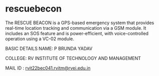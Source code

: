 # rescuebecon
The RESCUE BEACON is a GPS-based emergency system that provides real-time location tracking and communication via a GSM module. It includes an SOS feature and is power-efficient, with voice-controlled operation using a VC-02 module.

BASIC DETAILS
NAME: P BRUNDA YADAV

COLLEGE: RV INSTITUTE OF TECHNOLOGY AND MANAGEMENT

MAIL ID : rvit22bec041.rvitm@rvei.edu.in
